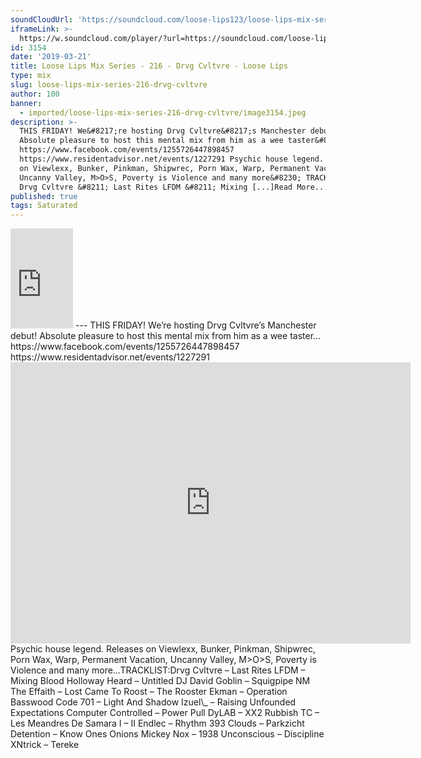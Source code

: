 ```yaml
---
soundCloudUrl: 'https://soundcloud.com/loose-lips123/loose-lips-mix-series-216-drvg-cvltvre'
iframeLink: >-
  https://w.soundcloud.com/player/?url=https://soundcloud.com/loose-lips123/loose-lips-mix-series-216-drvg-cvltvre&color=00aabb&auto_play=false&hide_related=false&show_comments=true&show_user=true&show_reposts=false
id: 3154
date: '2019-03-21'
title: Loose Lips Mix Series - 216 - Drvg Cvltvre - Loose Lips
type: mix
slug: loose-lips-mix-series-216-drvg-cvltvre
author: 100
banner:
  - imported/loose-lips-mix-series-216-drvg-cvltvre/image3154.jpeg
description: >-
  THIS FRIDAY! We&#8217;re hosting Drvg Cvltvre&#8217;s Manchester debut!
  Absolute pleasure to host this mental mix from him as a wee taster&#8230;
  https://www.facebook.com/events/1255726447898457
  https://www.residentadvisor.net/events/1227291 Psychic house legend. Releases
  on Viewlexx, Bunker, Pinkman, Shipwrec, Porn Wax, Warp, Permanent Vacation,
  Uncanny Valley, M>O>S, Poverty is Violence and many more&#8230; TRACKLIST:
  Drvg Cvltvre &#8211; Last Rites LFDM &#8211; Mixing [...]Read More...
published: true
tags: Saturated
---
```

<iframe id="sc-widget" title="title" width="100" height="160" scrolling="no" frameborder="yes" allow="autoplay" src="https://w.soundcloud.com/player/?url=https://soundcloud.com/loose-lips123/loose-lips-mix-series-216-drvg-cvltvre&amp;color=00aabb&amp;auto_play=false&amp;hide_related=false&amp;show_comments=true&amp;show_user=true&amp;show_reposts=false"></iframe>
---
THIS FRIDAY! We’re hosting Drvg Cvltvre’s Manchester debut! Absolute pleasure to host this mental mix from him as a wee taster…https://www.facebook.com/events/1255726447898457  
https://www.residentadvisor.net/events/1227291<iframe loading="lazy" title="Drvg Cvltvre" width="640" height="450" scrolling="no" frameborder="no" src="https://w.soundcloud.com/player/?visual=true&amp;url=https%3A%2F%2Fapi.soundcloud.com%2Fusers%2F2552754&amp;show_artwork=true&amp;maxwidth=640&amp;maxheight=960&amp;dnt=1"></iframe>Psychic house legend. Releases on Viewlexx, Bunker, Pinkman, Shipwrec, Porn Wax, Warp, Permanent Vacation, Uncanny Valley, M>O>S, Poverty is Violence and many more…TRACKLIST:Drvg Cvltvre – Last Rites  
LFDM – Mixing Blood  
Holloway Heard – Untitled  
DJ David Goblin – Squigpipe  
NM The Effaith – Lost  
Came To Roost – The Rooster  
Ekman – Operation Basswood  
Code 701 – Light And Shadow  
Izuel\_ – Raising Unfounded Expectations  
Computer Controlled – Power Pull  
DyLAB – XX2  
Rubbish TC – Les Meandres De Samara I – II  
Endlec – Rhythm 393  
Clouds – Parkzicht  
Detention – Know Ones Onions  
Mickey Nox – 1938  
Unconscious – Discipline  
XNtrick – Tereke